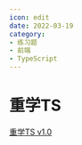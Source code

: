 ```yaml
---
icon: edit
date: 2022-03-19
category:
- 练习题
- 前端
- TypeScript
---
```

# 重学TS

[重学TS v1.0](https://my-doc-1259409954.cos.ap-guangzhou.myqcloud.com/pdf/%E9%87%8D%E5%AD%A6TS-v1.0.pdf?ci-process=doc-preview&dstType=html)
